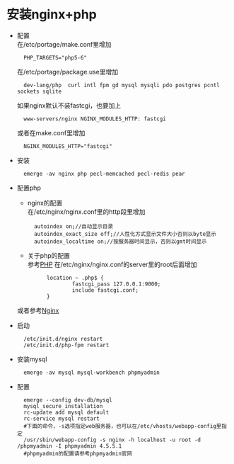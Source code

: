 # 安装nginx+php
* 配置  
    在/etc/portage/make.conf里增加

        PHP_TARGETS="php5-6"
    在/etc/portage/package.use里增加

        dev-lang/php  curl intl fpm gd mysql mysqli pdo postgres pcntl sockets sqlite
    如果nginx默认不装fastcgi，也要加上

        www-servers/nginx NGINX_MODULES_HTTP: fastcgi
    或者在make.conf里增加

        NGINX_MODULES_HTTP="fastcgi"
* 安装

        emerge -av nginx php pecl-memcached pecl-redis pear
* 配置php
    * nginx的配置  
    在/etc/nginx/nginx.conf里的http段里增加

            autoindex on;//自动显示目录
            autoindex_exact_size off;//人性化方式显示文件大小否则以byte显示
            autoindex_localtime on;//按服务器时间显示，否则以gmt时间显示
    * 关于php的配置  
    参考[PHP](https://wiki.gentoo.org/wiki/PHP)
    在/etc/nginx/nginx.conf的server里的root后面增加

                location ~ .php$ {
                        fastcgi_pass 127.0.0.1:9000;
                        include fastcgi.conf;
                }
    或者参考[Nginx](https://wiki.gentoo.org/wiki/Nginx)
* 启动

        /etc/init.d/nginx restart
        /etc/init.d/php-fpm restart
* 安装mysql

        emerge -av mysql mysql-workbench phpmyadmin
* 配置
        
        emerge --config dev-db/mysql
        mysql_secure_installation
        rc-update add mysql default
        rc-service mysql restart
        #下面的命令，-s选项指定web服务器，也可以在/etc/vhosts/webapp-config里指定
        /usr/sbin/webapp-config -s nginx -h localhost -u root -d /phpmyadmin -I phpmyadmin 4.5.5.1 
        #phpmyadmin的配置请参考phpmyadmin官网

